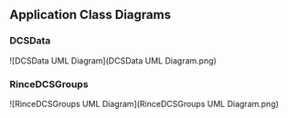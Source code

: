 ## Application Class Diagrams

### DCSData

![DCSData UML Diagram](DCSData UML Diagram.png)

### RinceDCSGroups

![RinceDCSGroups UML Diagram](RinceDCSGroups UML Diagram.png)